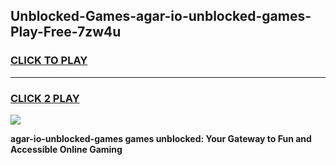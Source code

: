 
## Unblocked-Games-agar-io-unblocked-games-Play-Free-7zw4u
<h3>
<a href="https://premium76.site?title=agar-io-unblocked-games&ref=19M">CLICK TO PLAY</a></h3>
<hr>

<h3>
<a href="https://premium76.site?title=agar-io-unblocked-games&ref=19M">CLICK 2 PLAY</a>
  
</h3>

<a href="https://premium76.site?title=agar-io-unblocked-games&ref=19M"><img src="https://clearcache.store/games.png"></a>


**agar-io-unblocked-games games unblocked: Your Gateway to Fun and Accessible Online Gaming**
